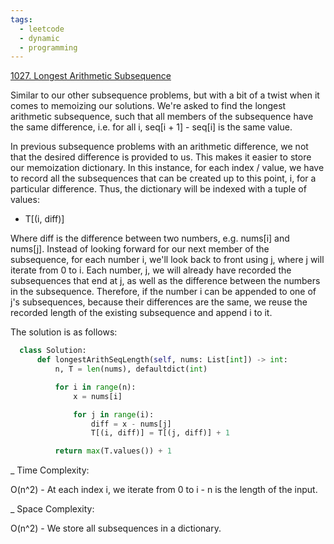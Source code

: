 ```yaml
---
tags:
  - leetcode
  - dynamic
  - programming
---
```


<a href="https://leetcode.com/problems/longest-arithmetic-subsequence/">
1027. Longest Arithmetic Subsequence</a>

Similar to our other subsequence problems, but with a bit of a twist when it
comes to memoizing our solutions. We're asked to find the longest arithmetic
subsequence, such that all members of the subsequence have the same difference,
i.e. for all i, seq[i + 1] - seq[i] is the same value.

In previous subsequence problems with an arithmetic difference, we not that the
desired difference is provided to us. This makes it easier to store our
memoization dictionary. In this instance, for each index / value, we have to
record all the subsequences that can be created up to this point, i, for a
particular difference. Thus, the dictionary will be indexed with a tuple of
values:

- T[(i, diff)]

Where diff is the difference between two numbers, e.g. nums[i] and nums[j].
Instead of looking forward for our next member of the subsequence, for each
number i, we'll look back to front using j, where j will iterate from 0 to i.
Each number, j, we will already have recorded the subsequences that end at j, as
well as the difference between the numbers in the subsequence. Therefore, if the
number i can be appended to one of j's subsequences, because their differences
are the same, we reuse the recorded length of the existing subsequence and
append i to it.

The solution is as follows:

```python
  class Solution:
      def longestArithSeqLength(self, nums: List[int]) -> int:
          n, T = len(nums), defaultdict(int)

          for i in range(n):
              x = nums[i]

              for j in range(i):
                  diff = x - nums[j]
                  T[(i, diff)] = T[(j, diff)] + 1

          return max(T.values()) + 1
```

\_ Time Complexity:

O(n^2) - At each index i, we iterate from 0 to i - n is the length of the input.

\_ Space Complexity:

O(n^2) - We store all subsequences in a dictionary.
